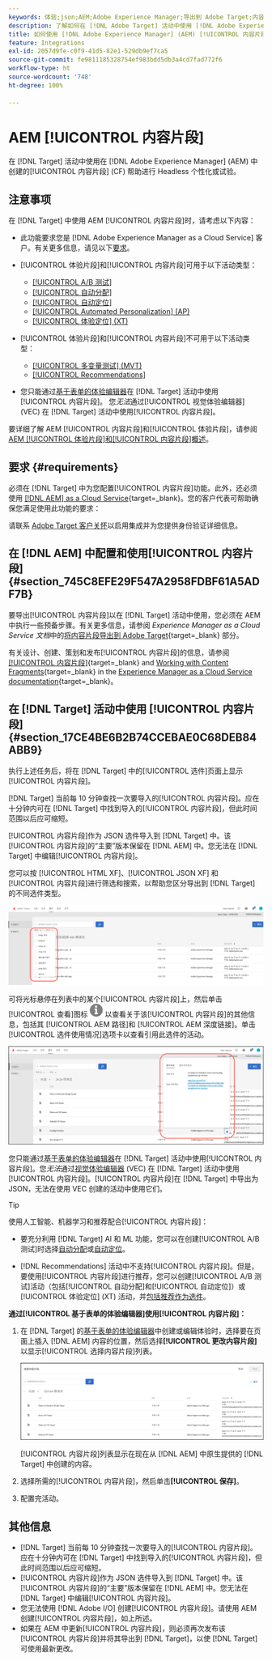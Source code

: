 ```yaml
---
keywords: 体验;json;AEM;Adobe Experience Manager;导出到 Adobe Target;内容片段;片段;CF;cf;Headless;个性化;试验
description: 了解如何在 [!DNL Adobe Target] 活动中使用 [!DNL Adobe Experience Manager] [!UICONTROL 内容片段]。
title: 如何使用 [!DNL Adobe Experience Manager] (AEM) [!UICONTROL 内容片段]？
feature: Integrations
exl-id: 2057d9fe-c0f9-41d5-82e1-529db9ef7ca5
source-git-commit: fe9811185328754ef983bdd5db3a4cd7fad772f6
workflow-type: ht
source-wordcount: '748'
ht-degree: 100%

---
```


# AEM [!UICONTROL 内容片段]

在 [!DNL Target] 活动中使用在 [!DNL Adobe Experience Manager] (AEM) 中创建的[!UICONTROL 内容片段] (CF) 帮助进行 Headless 个性化或试验。

## 注意事项

在 [!DNL Target] 中使用 AEM [!UICONTROL 内容片段]时，请考虑以下内容：

* 此功能要求您是 [!DNL Adobe Experience Manager as a Cloud Service] 客户。有关更多信息，请见以下[要求](#section_AE6F0971E1574B3AA324003599B96E5A)。
* [!UICONTROL 体验片段]和[!UICONTROL 内容片段]可用于以下活动类型：

   * [[!UICONTROL A/B 测试]](/help/main/c-activities/t-test-ab/test-ab.md)
   * [[!UICONTROL 自动分配]](/help/main/c-activities/automated-traffic-allocation/automated-traffic-allocation.md)
   * [[!UICONTROL 自动定位]](/help/main/c-activities/auto-target/auto-target-to-optimize.md)
   * [[!UICONTROL Automated Personalization] (AP)](/help/main/c-activities/t-automated-personalization/automated-personalization.md)
   * [[!UICONTROL 体验定位] (XT)](/help/main/c-activities/t-experience-target/experience-target.md)

* [!UICONTROL 体验片段]和[!UICONTROL 内容片段]不可用于以下活动类型：

   * [[!UICONTROL 多变量测试] (MVT)](/help/main/c-activities/c-multivariate-testing/multivariate-testing.md)
   * [[!UICONTROL Recommendations]](/help/main/c-recommendations/recommendations.md)

* 您只能通过[基于表单的体验编辑器](/help/main/c-experiences/form-experience-composer.md)在 [!DNL Target] 活动中使用[!UICONTROL 内容片段]。 您&#x200B;*无法*&#x200B;通过[!UICONTROL 视觉体验编辑器] (VEC) 在 [!DNL Target] 活动中使用[!UICONTROL 内容片段]。

要详细了解 AEM [!UICONTROL 内容片段]和[!UICONTROL 体验片段]，请参阅 [AEM [!UICONTROL 体验片段]和[!UICONTROL 内容片段]概述](/help/main/c-integrating-target-with-mac/aem/aem-experience-and-content-fragments.md)。

## 要求 {#requirements}

必须在 [!DNL Target] 中为您配置[!UICONTROL 内容片段]功能。此外，还必须使用 [[!DNL AEM] as a Cloud Service](https://experienceleague.corp.adobe.com/docs/experience-manager-cloud-service.html){target=_blank}。您的客户代表可帮助确保您满足使用此功能的要求：

请联系 [Adobe Target 客户关怀](/help/main/cmp-resources-and-contact-information.md#reference_ACA3391A00EF467B87930A450050077C)以启用集成并为您提供身份验证详细信息。

## 在 [!DNL AEM] 中配置和使用[!UICONTROL 内容片段] {#section_745C8EFE29F547A2958FDBF61A5ADF7B}

要导出[!UICONTROL 内容片段]以在 [!DNL Target] 活动中使用，您必须在 AEM 中执行一些预备步骤。有关更多信息，请参阅 *Experience Manager as a Cloud Service 文档*&#x200B;中的[将内容片段导出到 Adobe Target](https://experienceleague.adobe.com/docs/experience-manager-cloud-service/content/sites/integrations/content-fragments-target.html){target=_blank} 部分。

有关设计、创建、策划和发布[!UICONTROL 内容片段]的信息，请参阅[[!UICONTROL 内容片段]](https://experienceleague.adobe.com/docs/experience-manager-cloud-service/content/sites/authoring/fundamentals/content-fragments.html?lang=zh-Hans){target=_blank} and [Working with Content Fragments](https://experienceleague.adobe.com/docs/experience-manager-cloud-service/content/sites/administering/content-fragments/content-fragments.html){target=_blank} in the [Experience Manager as a Cloud Service documentation](https://experienceleague.adobe.com/docs/experience-manager-cloud-service/content/home.html){target=_blank}。

## 在 [!DNL Target] 活动中使用 [!UICONTROL 内容片段] {#section_17CE4BE6B2B74CCEBAE0C68DEB84ABB9}

执行上述任务后，将在 [!DNL Target] 中的[!UICONTROL 选件]页面上显示[!UICONTROL 内容片段]。

[!DNL Target] 当前每 10 分钟查找一次要导入的[!UICONTROL 内容片段]。应在十分钟内可在 [!DNL Target] 中找到导入的[!UICONTROL 内容片段]，但此时间范围以后应可缩短。

[!UICONTROL 内容片段]作为 JSON 选件导入到 [!DNL Target] 中。该[!UICONTROL 内容片段]的“主要”版本保留在 [!DNL AEM] 中。您无法在 [!DNL Target] 中编辑[!UICONTROL 内容片段]。

您可以按 [!UICONTROL HTML XF]、[!UICONTROL JSON XF] 和[!UICONTROL 内容片段]进行筛选和搜索，以帮助您区分导出到 [!DNL Target] 的不同选件类型。

![按内容片段类型筛选：Target UI 中的 HTML 或 JSON](/help/main/c-integrating-target-with-mac/aem/assets/fragment-types.png)

可将光标悬停在列表中的某个[!UICONTROL 内容片段]上，然后单击[!UICONTROL 查看]图标 ![信息图标](/help/main/c-integrating-target-with-mac/aem/assets/icon-info.png) 以查看关于该[!UICONTROL 内容片段]的其他信息，包括其 [!UICONTROL AEM 路径]和 [!UICONTROL AEM 深度链接]。单击[!UICONTROL 选件使用情况]选项卡以查看引用此选件的活动。

![内容片段信息弹出窗口](/help/main/c-integrating-target-with-mac/aem/assets/cf-info-popup.png)

您只能通过[基于表单的体验编辑器](/help/main/c-experiences/form-experience-composer.md)在 [!DNL Target] 活动中使用[!UICONTROL 内容片段]。您&#x200B;*无法*&#x200B;通过[视觉体验编辑器](/help/main/c-experiences/c-visual-experience-composer/visual-experience-composer.md) (VEC) 在 [!DNL Target] 活动中使用[!UICONTROL 内容片段]。[!UICONTROL 内容片段]在 [!DNL Target] 中导出为 JSON，无法在使用 VEC 创建的活动中使用它们。

>[!TIP]
>
>使用人工智能、机器学习和推荐配合[!UICONTROL 内容片段]：
>
>* 要充分利用 [!DNL Target] AI 和 ML 功能，您可以在创建[!UICONTROL  A/B 测试]时选择[自动分配](/help/main/c-activities/automated-traffic-allocation/automated-traffic-allocation.md#concept_A1407678796B4C569E94CBA8A9F7F5D4)或[自动定位](/help/main/c-activities/auto-target/auto-target-to-optimize.md)。
>
>* [!DNL Recommendations] 活动中不支持[!UICONTROL 内容片段]。但是，要使用[!UICONTROL 内容片段]进行推荐，您可以创建[!UICONTROL  A/B 测试]活动（包括[!UICONTROL 自动分配]和[!UICONTROL 自动定位]）或[!UICONTROL 体验定位] (XT) 活动，并[包括推荐作为选件](/help/main/c-recommendations/recommendations-as-an-offer.md)。


**通过[!UICONTROL 基于表单的体验编辑器]使用[!UICONTROL 内容片段]：**

1. 在 [!DNL Target] 的[基于表单的体验编辑器](/help/main/c-experiences/form-experience-composer.md#task_FAC842A6535045B68B4C1AD3E657E56E)中创建或编辑体验时，选择要在页面上插入 [!DNL AEM] 内容的位置，然后选择&#x200B;**[!UICONTROL 更改内容片段]**&#x200B;以显示[!UICONTROL 选择内容片段]列表。

   ![内容片段列表图像](/help/main/c-integrating-target-with-mac/aem/assets/choose-content-fragment.png)

   [!UICONTROL 内容片段]列表显示在现在从 [!DNL AEM] 中原生提供的 [!DNL Target] 中创建的内容。

1. 选择所需的[!UICONTROL 内容片段]，然后单击&#x200B;**[!UICONTROL 保存]**。
1. 配置完活动。

## 其他信息

* [!DNL Target] 当前每 10 分钟查找一次要导入的[!UICONTROL 内容片段]。应在十分钟内可在 [!DNL Target] 中找到导入的[!UICONTROL 内容片段]，但此时间范围以后应可缩短。
* [!UICONTROL 内容片段]作为 JSON 选件导入到 [!DNL Target] 中。该[!UICONTROL 内容片段]的“主要”版本保留在 [!DNL AEM] 中。您无法在 [!DNL Target] 中编辑[!UICONTROL 内容片段]。
* 您无法使用 [!DNL Adobe I/O] 创建[!UICONTROL 内容片段]。请使用 AEM 创建[!UICONTROL 内容片段]，如上所述。
* 如果在 AEM 中更新[!UICONTROL 内容片段]，则必须再次发布该[!UICONTROL 内容片段]并将其导出到 [!DNL Target]，以使 [!DNL Target] 可使用最新更改。
